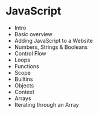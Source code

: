 # JavaScript

- Intro
- Basic overview
- Adding JavaScript to a Website
- Numbers, Strings & Booleans
- Control Flow
- Loops
- Functions
- Scope
- Builtins
- Objects
- Context
- Arrays
- Iterating through an Array
